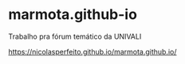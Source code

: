 # marmota.github-io
Trabalho pra fórum temático da UNIVALI

https://nicolasperfeito.github.io/marmota.github.io/
